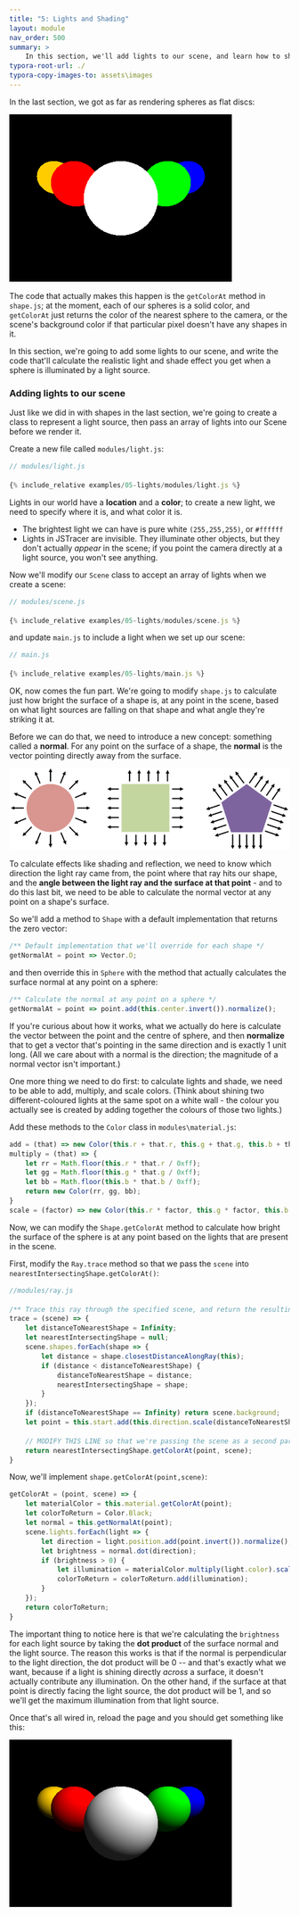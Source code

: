 ```yaml
---
title: "5: Lights and Shading"
layout: module
nav_order: 500
summary: >
    In this section, we'll add lights to our scene, and learn how to shade the surface of a sphere.
typora-root-url: ./
typora-copy-images-to: assets\images
---
```


In the last section, we got as far as rendering spheres as flat discs:

![image-20220319234731133](assets/images/image-20220319234731133.png)

The code that actually makes this happen is the `getColorAt` method in `shape.js`; at the moment, each of our spheres is a solid color, and `getColorAt` just returns the color of the nearest sphere to the camera, or the scene's background color if that particular pixel doesn't have any shapes in it.

In this section, we're going to add some lights to our scene, and write the code that'll calculate the realistic light and shade effect you get when a sphere is illuminated by a light source.

### Adding lights to our scene

Just like we did in with shapes in the last section, we're going to create a class to represent a light source, then pass an array of lights into our Scene before we render it.

Create a new file called `modules/light.js`:

```javascript
// modules/light.js

{% include_relative examples/05-lights/modules/light.js %}
```

Lights in our world have a **location** and a **color**; to create a new light, we need to specify where it is, and what color it is.

* The brightest light we can have is pure white `(255,255,255)`, or `#ffffff`
* Lights in JSTracer are invisible. They illuminate other objects, but they don't actually *appear* in the scene; if you point the camera directly at a light source, you won't see anything.

Now we'll modify our `Scene` class to accept an array of lights when we create a scene:

```javascript
// modules/scene.js

{% include_relative examples/05-lights/modules/scene.js %}
```

and update `main.js` to include a light when we set up our scene:

```javascript
// main.js

{% include_relative examples/05-lights/main.js %}
```

OK, now comes the fun part. We're going to modify `shape.js` to calculate just how bright the surface of a shape is, at any point in the scene, based on what light sources are falling on that shape and what angle they're striking it at.

Before we can do that, we need to introduce a new concept: something called a **normal**. For any point on the surface of a shape, the **normal** is the vector pointing directly away from the surface.

![image-20220319174027204](assets/images/image-20220319174027204.png)

To calculate effects like shading and reflection, we need to know which direction the light ray came from, the point where that ray hits our shape, and the **angle between the light ray and the surface at that point** - and to do this last bit, we need to be able to calculate the normal vector at any point on a shape's surface.

So we'll add a method to `Shape` with a default implementation that returns the zero vector:

```javascript
/** Default implementation that we'll override for each shape */
getNormalAt = point => Vector.O;
```

and then override this in `Sphere` with the method that actually calculates the surface normal at any point on a sphere:

```javascript
/** Calculate the normal at any point on a sphere */
getNormalAt = point => point.add(this.center.invert()).normalize();
```

If you're curious about how it works, what we actually do here is calculate the vector between the point and the centre of sphere, and then **normalize** that to get a vector that's pointing in the same direction and is exactly 1 unit long. (All we care about with a normal is the direction; the magnitude of a normal vector isn't important.)

One more thing we need to do first: to calculate lights and shade, we need to be able to add, multiply, and scale colors. (Think about shining two different-coloured lights at the same spot on a white wall - the colour you actually see is created by adding together the colours of those two lights.)

Add these methods to the `Color` class in `modules\material.js`:

```javascript
add = (that) => new Color(this.r + that.r, this.g + that.g, this.b + that.b);
multiply = (that) => {
    let rr = Math.floor(this.r * that.r / 0xff);
    let gg = Math.floor(this.g * that.g / 0xff);
    let bb = Math.floor(this.b * that.b / 0xff);
    return new Color(rr, gg, bb);
}
scale = (factor) => new Color(this.r * factor, this.g * factor, this.b * factor);
```

Now, we can modify the `Shape.getColorAt` method to calculate how bright the surface of the sphere is at any point based on the lights that are present in the scene.

First, modify the `Ray.trace` method so that we pass the `scene` into `nearestIntersectingShape.getColorAt()`:

```javascript
//modules/ray.js

/** Trace this ray through the specified scene, and return the resulting color. */
trace = (scene) => {
    let distanceToNearestShape = Infinity;
    let nearestIntersectingShape = null;
    scene.shapes.forEach(shape => {
        let distance = shape.closestDistanceAlongRay(this);
        if (distance < distanceToNearestShape) {
            distanceToNearestShape = distance;
            nearestIntersectingShape = shape;
        }
    });
    if (distanceToNearestShape == Infinity) return scene.background;
    let point = this.start.add(this.direction.scale(distanceToNearestShape));

    // MODIFY THIS LINE so that we're passing the scene as a second parameter
    return nearestIntersectingShape.getColorAt(point, scene);
}
```

Now, we'll implement `shape.getColorAt(point,scene)`:

```javascript
getColorAt = (point, scene) => {
    let materialColor = this.material.getColorAt(point);
    let colorToReturn = Color.Black;
    let normal = this.getNormalAt(point);
    scene.lights.forEach(light => {
        let direction = light.position.add(point.invert()).normalize();
        let brightness = normal.dot(direction);
        if (brightness > 0) {
            let illumination = materialColor.multiply(light.color).scale(brightness);
            colorToReturn = colorToReturn.add(illumination);
        }
    });
    return colorToReturn;
}
```

The important thing to notice here is that we're calculating the `brightness` for each light source by taking the **dot product** of the surface normal and the light source. The reason this works is that if the normal is perpendicular to the light direction, the dot product will be 0 -- and that's exactly what we want, because if a light is shining directly *across* a surface, it doesn't actually contribute any illumination. On the other hand, if the surface at that point is directly facing the light source, the dot product will be 1, and so we'll get the maximum illumination from that light source.

Once that's all wired in, reload the page and you should get something like this:

![image-20220319235327800](assets/images/image-20220319235327800.png)

















